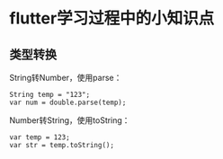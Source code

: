 # flutter学习过程中的小知识点

## 类型转换

   String转Number，使用parse：
   ```
   String temp = "123";
   var num = double.parse(temp); 
   ```
   
   Number转String，使用toString：
   ```
   var temp = 123;
   var str = temp.toString(); 
   ```
